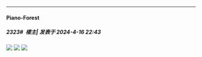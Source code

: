 ﻿
*****

####  Piano-Forest  
##### 2323#         楼主| 发表于 2024-4-16 22:43

<img src="https://p.sda1.dev/17/3dbb4830f7330f117e555ac51e44d12a/20240416_222636.jpg" referrerpolicy="no-referrer">
<img src="https://p.sda1.dev/17/4d46206f17984b76d0bd15ca973017de/20240416_222404.jpg" referrerpolicy="no-referrer">
<img src="https://p.sda1.dev/17/db295ffff24d0bce04508c05cc17c294/20240416_222409.jpg" referrerpolicy="no-referrer">

